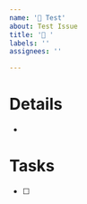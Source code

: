 ```yaml
---
name: '🧪 Test'
about: Test Issue
title: '🧪 '
labels: ''
assignees: ''

---
```


# Details

*

# Tasks

- [ ]
